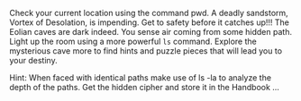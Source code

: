 Check your current location using the command pwd. A deadly sandstorm, Vortex of Desolation, is impending. Get to safety before it catches up!!! The Eolian caves are dark indeed. You sense air coming from some hidden path. Light up the room using a more powerful `ls` command. Explore the mysterious cave more to find hints and puzzle pieces that will lead you to your destiny.

Hint: When faced with identical paths make use of ls -la to analyze the depth of the paths. Get the hidden cipher and store it in the Handbook ...
